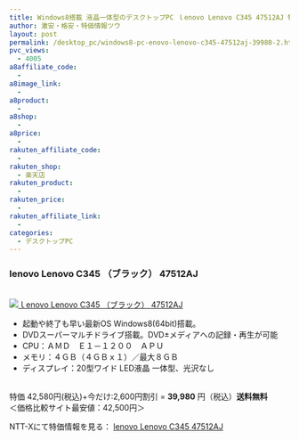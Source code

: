 ```yaml
---
title: Windows8搭載 液晶一体型のデスクトップPC ｌenovo Lenovo C345 47512AJ 特価39,980円！送料無料！
author: 激安・格安・特価情報ツウ
layout: post
permalink: /desktop_pc/windows8-pc-enovo-lenovo-c345-47512aj-39980-2.html
pvc_views:
  - 4005
a8affiliate_code:
  - 
a8image_link:
  - 
a8product:
  - 
a8shop:
  - 
a8price:
  - 
rakuten_affiliate_code:
  - 
rakuten_shop:
  - 楽天店
rakuten_product:
  - 
rakuten_price:
  - 
rakuten_affiliate_link:
  - 
categories:
  - デスクトップPC
---
```

### lenovo Lenovo C345 （ブラック） 47512AJ

<div class="img-bg2 img_L">
  <a href="http://px.a8.net/svt/ejp?a8mat=ZYP6S+8IMA3E+S1Q+BWGDT&#038;a8ejpredirect=http://nttxstore.jp/_II_LN14154297" target="_blank"><br /> <img border="0" alt="ｌenovo Lenovo C345 （ブラック） 47512AJ" src="http://i2.wp.com/image.nttxstore.jp/l2_images/L/LN/LN14154297.jpg?w=120" data-recalc-dims="1" /></a>
</div>

<!--more-->

  * 起動や終了も早い最新OS Windows8(64bit)搭載。
  * DVDスーパーマルチドライブ搭載。DVD±メディアへの記録・再生が可能
  * CPU：ＡＭＤ　Ｅ１－１２００　ＡＰＵ
  * メモリ：４ＧＢ（４ＧＢｘ１）／最大８ＧＢ
  * ディスプレイ：20型ワイド LED液晶 一体型、光沢なし

<br clear="all" />特価 42,580円(税込)+今だけ:2,600円割引 = <span class="tokka-price"><strong>39,980</strong></span> 円（税込）**送料無料**  
＜価格比較サイト最安値：42,500円＞  
  
NTT-Xにて特価情報を見る： <span class="fs150p"><a href="http://px.a8.net/svt/ejp?a8mat=ZYP6S+8IMA3E+S1Q+BWGDT&#038;a8ejpredirect=http://nttxstore.jp/_II_LN14154297" target="_blank">lenovo Lenovo C345 47512AJ</a></span>